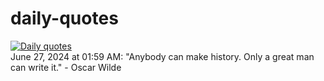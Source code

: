 # daily-quotes
[![Daily quotes](https://github.com/ceepu8/daily-quotes/actions/workflows/daily-quote.yml/badge.svg)](https://github.com/ceepu8/daily-quotes/actions/workflows/daily-quote.yml)<br/>
June 27, 2024 at 01:59 AM: "Anybody can make history. Only a great man can write it." - Oscar Wilde
